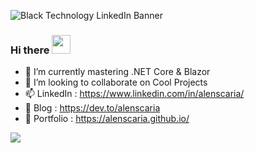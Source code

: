 ![Black Technology LinkedIn Banner](https://user-images.githubusercontent.com/63664995/224469636-3a41907a-b07f-488a-9d42-b773f79f71fe.png)


### Hi there <img src="https://raw.githubusercontent.com/MartinHeinz/MartinHeinz/master/wave.gif" width="30px">

<!-- - 🔭 I’m currently working on ... -->
- 🌱 I’m currently mastering .NET Core & Blazor 
- 👯 I’m looking to collaborate on Cool Projects
- 📫 LinkedIn  : https://www.linkedin.com/in/alenscaria/
- 📝 Blog      : https://dev.to/alenscaria
- 💼 Portfolio : https://alenscaria.github.io/
<!-- - 💬 Ask me about anything
- 🤔 I’m looking for help with Backend Development
-->





<!-- <img src="https://activity-graph.herokuapp.com/graph?username=alenscaria&theme=minimal" /> -->

<!-- <img src="https://github-profile-summary-cards.vercel.app/api/cards/profile-details?username=alenscaria&theme=vue" /> -->

<img src="https://github-readme-stats.vercel.app/api?username=alenscaria" /> 

<!-- <img src="https://github-readme-stats.vercel.app/api/top-langs/?username=alenscaria" /> -->

<!-- <img src="https://github-profile-trophy.vercel.app/?username=alenscaria" /> -->

<!-- <img src="https://github-readme-streak-stats.herokuapp.com/?user=alenscaria" /> -->

<!-- <img src="https://hits.seeyoufarm.com/api/count/incr/badge.svg?url=https%3A%2F%2Fgithub.com%2Falenscaria1212%2Fhit-counter" /> -->
